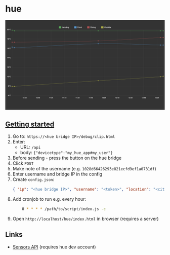 # hue

![Screen](screen.png)

## [Getting started](https://www.developers.meethue.com/documentation/getting-started)

1. Go to: `https://<hue bridge IP>/debug/clip.html`
2. Enter:
   - URL: `/api`
   - body: `{"devicetype":"my_hue_app#my_user"}`
3. Before sending - press the button on the hue bridge
4. Click `POST`
5. Make note of the username (e.g. `1028d66426293e821ecfd9ef1a0731df`)
6. Enter username and bridge IP in the config
7. Create `config.json`:
    ```json
    { "ip": "<hue bridge IP>", "username": "<token>", "location": "<city, country>" }
	```
8. Add cronjob to run e.g. every hour:
    ```sh
	    0 * * * * /path/to/script/index.js -c
	```
9. Open `http://localhost/hue/index.html` in browser (requires a server)


## Links
- [Sensors API](https://developers.meethue.com/develop/hue-api/5-sensors-api) (requires hue dev account)
